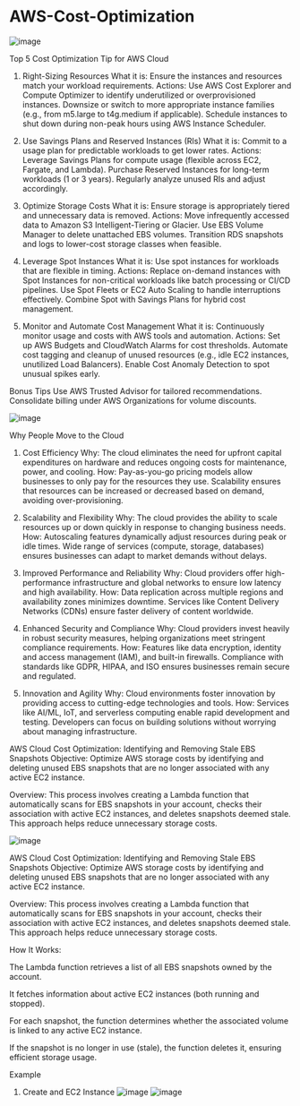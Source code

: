 # AWS-Cost-Optimization

![image](https://github.com/user-attachments/assets/7872ce47-88ba-4205-b009-8d81006c3f91)

 Top 5 Cost Optimization Tip for AWS Cloud
 1. Right-Sizing Resources
What it is: Ensure the instances and resources match your workload requirements.
Actions:
Use AWS Cost Explorer and Compute Optimizer to identify underutilized or overprovisioned instances.
Downsize or switch to more appropriate instance families (e.g., from m5.large to t4g.medium if applicable).
Schedule instances to shut down during non-peak hours using AWS Instance Scheduler.

  2. Use Savings Plans and Reserved Instances (RIs)
What it is: Commit to a usage plan for predictable workloads to get lower rates.
Actions:
Leverage Savings Plans for compute usage (flexible across EC2, Fargate, and Lambda).
Purchase Reserved Instances for long-term workloads (1 or 3 years).
Regularly analyze unused RIs and adjust accordingly.

  3. Optimize Storage Costs
What it is: Ensure storage is appropriately tiered and unnecessary data is removed.
Actions:
Move infrequently accessed data to Amazon S3 Intelligent-Tiering or Glacier.
Use EBS Volume Manager to delete unattached EBS volumes.
Transition RDS snapshots and logs to lower-cost storage classes when feasible.

  4. Leverage Spot Instances
What it is: Use spot instances for workloads that are flexible in timing.
Actions:
Replace on-demand instances with Spot Instances for non-critical workloads like batch processing or CI/CD pipelines.
Use Spot Fleets or EC2 Auto Scaling to handle interruptions effectively.
Combine Spot with Savings Plans for hybrid cost management.

 5. Monitor and Automate Cost Management
What it is: Continuously monitor usage and costs with AWS tools and automation.
Actions:
Set up AWS Budgets and CloudWatch Alarms for cost thresholds.
Automate cost tagging and cleanup of unused resources (e.g., idle EC2 instances, unutilized Load Balancers).
Enable Cost Anomaly Detection to spot unusual spikes early.

Bonus Tips
Use AWS Trusted Advisor for tailored recommendations.
Consolidate billing under AWS Organizations for volume discounts.


![image](https://github.com/user-attachments/assets/ad754f17-698b-4ef5-b864-a339ca525190)

Why People Move to the Cloud
1. Cost Efficiency
Why: The cloud eliminates the need for upfront capital expenditures on hardware and reduces ongoing costs for maintenance, power, and cooling.
How:
Pay-as-you-go pricing models allow businesses to only pay for the resources they use.
Scalability ensures that resources can be increased or decreased based on demand, avoiding over-provisioning.

2. Scalability and Flexibility
Why: The cloud provides the ability to scale resources up or down quickly in response to changing business needs.
How:
Autoscaling features dynamically adjust resources during peak or idle times.
Wide range of services (compute, storage, databases) ensures businesses can adapt to market demands without delays.

3. Improved Performance and Reliability
Why: Cloud providers offer high-performance infrastructure and global networks to ensure low latency and high availability.
How:
Data replication across multiple regions and availability zones minimizes downtime.
Services like Content Delivery Networks (CDNs) ensure faster delivery of content worldwide.

4. Enhanced Security and Compliance
Why: Cloud providers invest heavily in robust security measures, helping organizations meet stringent compliance requirements.
How:
Features like data encryption, identity and access management (IAM), and built-in firewalls.
Compliance with standards like GDPR, HIPAA, and ISO ensures businesses remain secure and regulated.

5. Innovation and Agility
Why: Cloud environments foster innovation by providing access to cutting-edge technologies and tools.
How:
Services like AI/ML, IoT, and serverless computing enable rapid development and testing.
Developers can focus on building solutions without worrying about managing infrastructure.

AWS Cloud Cost Optimization: Identifying and Removing Stale EBS Snapshots
Objective: Optimize AWS storage costs by identifying and deleting unused EBS snapshots that are no longer associated with any active EC2 instance.

Overview:
This process involves creating a Lambda function that automatically scans for EBS snapshots in your account, checks their association with active EC2 instances, and deletes snapshots deemed stale. This approach helps reduce unnecessary storage costs.

![image](https://github.com/user-attachments/assets/964e8c18-1771-46ab-a228-a82d358fc533)

AWS Cloud Cost Optimization: Identifying and Removing Stale EBS Snapshots
Objective: Optimize AWS storage costs by identifying and deleting unused EBS snapshots that are no longer associated with any active EC2 instance.

Overview:
This process involves creating a Lambda function that automatically scans for EBS snapshots in your account, checks their association with active EC2 instances, and deletes snapshots deemed stale. This approach helps reduce unnecessary storage costs.

How It Works:

The Lambda function retrieves a list of all EBS snapshots owned by the account.

It fetches information about active EC2 instances (both running and stopped).

For each snapshot, the function determines whether the associated volume is linked to any active EC2 instance.

If the snapshot is no longer in use (stale), the function deletes it, ensuring efficient storage usage.

Example
1. Create and EC2 Instance
   ![image](https://github.com/user-attachments/assets/133c0f39-70a3-4114-886c-20c2bcffe7f7)
   ![image](https://github.com/user-attachments/assets/0b53362a-b016-4a8d-b422-a68d305aa954)

